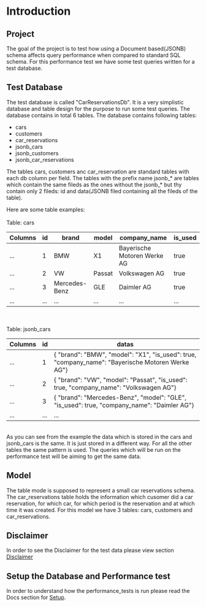 # Introduction

## Project
The goal of the project is to test how using a Document based(JSONB) schema affects query performance when
compared to standard SQL schema. For this performance test we have some test queries written for
a test database.

## Test Database
The test database is called "CarReservationsDb". It is a very simplistic database and table design
for the purpose to run some test queries. 
The database contains in total 6 tables. The database contains following tables:
- cars
- customers
- car_reservations
- jsonb_cars
- jsonb_customers
- jsonb_car_reservations

The tables cars, customers anc car_reservation are standard tables with each db column per field. The tables
with the prefix name jsonb_* are tables which contain the same fileds as the ones without the jsonb_* but
thy contain only 2 fileds: id and data(JSONB filed containing all the fileds of the table).

Here are some table examples:
\
\
Table: cars

| Columns | id | brand | model | company_name | is_used |
| --- | --- | --- | --- |--- |--- |
| ... | 1 | BMW | X1 | Bayerische Motoren Werke AG | true |
| ... | 2 | VW | Passat | Volkswagen AG | true |
| ... | 3 | Mercedes-Benz | GLE | Daimler AG | true |
| ... | ... | ... | ... | ... | ... |

\
\
Table: jsonb_cars

| Columns | id | datas |
| --- | --- | --- |
| ... | 1 | { "brand": "BMW", "model": "X1", "is_used": true, "company_name": "Bayerische Motoren Werke AG"} |
| ... | 2 | { "brand": "VW", "model": "Passat", "is_used": true, "company_name": "Volkswagen AG"} |
| ... | 3 | { "brand": "Mercedes-Benz", "model": "GLE", "is_used": true, "company_name": "Daimler AG"} |
| ... | ... | ... | ... |

\
As you can see from the example the data which is stored in the cars and jsonb_cars is the same. It is
just stored in a different way. For all the other tables the same pattern is used. 
The queries which will be run on the performance test will be aiming to get the same data.

## Model
The table mode is supposed to represent a small car reservations schema. The car_reservations table
holds the information which cusomer did a car reservation, for which car, for which period is the reservation
and at which time it was created. For this model we have 3 tables: cars, customers and car_reservations.

## Disclaimer
In order to see the Disclaimer for the test data please view section [Disclaimer](../DISCLAIMER.md)

## Setup the Database and Performance test
In order to understand how the performance_tests is run please read the Docs section for [Setup](Setup.md).
